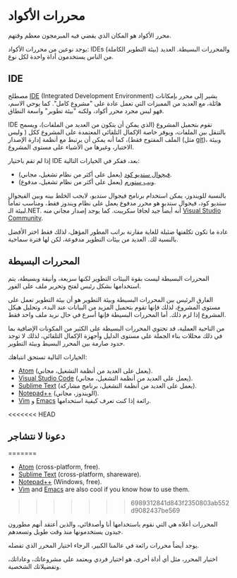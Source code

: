 # محررات الأكواد

محرر الأكواد هو المكان الذي يقضي فيه المبرمجون معظم وقتهم.

يوجد نوعين من محررات الأكواد: IDEs (بيئة التطوير الكاملة) والمحررات البسيطة. العديد من الناس يستخدمون أداة واحدة لكل نوع.

## IDE

مصطلح [IDE](https://en.wikipedia.org/wiki/Integrated_development_environment) (Integrated Development Environment) يشير إلى محرر بإمكانات هائلة، مع العديد من المميزات التي تعمل عادة على "مشروع كامل". كما يوحي الاسم، فهو ليس مجرد محرر أكواد، ولكنه "بيئة تطوير" واسعة النطاق.

 IDE تقوم بتحميل المشروع (الذي يمكن أن يتكون من العديد من الملفات)، ويسمح بالتنقل بين الملفات، ويوفر خاصة الإكمال التلقائي المعتمدة على المشروع ككل ( وليس الملف المفتوح فقط)، كما أنه يمكن أن يرتبط مع أنظمة إدارة الإصدار (مثل [git](https://git-scm.com/))، وبيئة الاختبار، وغيرها من الأشياء على مستوى المشروع.

إذا لم تقم باختيار IDE بعد، ففكر في الخيارات التالية:

- [فيجوال ستديو كود](https://code.visualstudio.com/) (يعمل على أكثر من نظام تشغيل، مجاني).
- [ويب ستورم](http://www.jetbrains.com/webstorm/) (يعمل على أكثر من نظام تشغيل، مدفوع).

بالنسبة للويندوز، يمكن استخدام برنامج فيجوال ستديو، لايجب الخلط بينه وبين الفيجوال ستديو كود، فيجوال ستديو هو محرر مدفوع يعمل على نظام ويندوز فقط، ومناسب تماماً لبيئة الـ.NET. أنه أيضاً جيد لجافا سكريبت. كما يوجد إصدار مجاني منه [Visual Studio Community](https://www.visualstudio.com/vs/community/).

عادة ما تكون تكلفتها ضئيلة للغاية مقارنة براتب المطور المؤهل، لذلك فقط اختر الأفضل بالنسبة لك. العديد من بيئات التطوير مدفوعة، لكن لها فترة سماحية.

## المحررات البسيطة

المحررات البسيطة ليست بقوة البيئات التطوير لكنها سريعة، وأنيقة وبسيطة، يتم استخدامها بشكل رئيس لفتح وتحرير ملف على الفور.

الفارق الرئيس بين المحررات البسيطة وبيئة التطوير هو أن بيئة التطوير تعمل على مستوى المشروع، لذلك فإنها تقوم بتحميل المزيد من البيانات عند البدء، وتحليل هيكل المشروع إذا لزم ذلك. أما المحررات البسيطة فإنها أسرع في حال نريد ملف واحد فقط.

من الناحية العملية، قد تحتوي المحررات البسيطة على الكثير من المكونات الإضافية بما في ذلك محللات بناء الجملة على مستوى الدليل وأجهزة الإكمال التلقائي، لذلك لا توجد حدود صارمة بين المحرر البسيط وبيئة التطوير.

الخيارات التالية تستحق انتباهك:

- [Atom](https://atom.io/) (يعمل على العديد من أنظمة التشغيل، مجاني).
- [Visual Studio Code](https://code.visualstudio.com/) (يعمل على العديد من أنظمة التشغيل، مجاني).
- [Sublime Text](http://www.sublimetext.com) (يعمل على العديد من أنظمة التشغيل، برنامج مشاركة).
- [Notepad++](https://notepad-plus-plus.org/) (الويندوز، مجاني).
- [Vim](http://www.vim.org/) و [Emacs](https://www.gnu.org/software/emacs/) رائعة إذا كنت تعرف كيفية استخدامها.

<<<<<<< HEAD
## دعونا لا نتشاجر
=======
- [Atom](https://atom.io/) (cross-platform, free).
- [Sublime Text](http://www.sublimetext.com) (cross-platform, shareware).
- [Notepad++](https://notepad-plus-plus.org/) (Windows, free).
- [Vim](http://www.vim.org/) and [Emacs](https://www.gnu.org/software/emacs/) are also cool if you know how to use them.
>>>>>>> 6989312841d843f2350803ab552d9082437be569

المحررات أعلاه هي التي نقوم باستخدامها أنا وأصدقائي، والذين أعتقد أنهم مطورون جيدون يستخدمونها منذ وقت طويل وتسعدهم.

يوجد أيضاً محررات رائعة في عالمنا الكبير، الرجاء اختيار المحرر الذي تفضله.

اختيار المحرر، مثل أي أداة أخرى، هو اختيار فردي ويعتمد على مشروعاتك، وعاداتك، وتفضيلاتك الشخصية.
